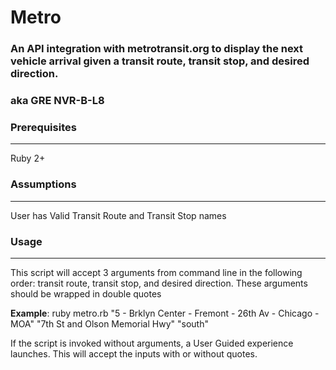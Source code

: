 # Metro

### An API integration with metrotransit.org to display the next vehicle arrival given a transit route, transit stop, and desired direction.

### aka GRE NVR-B-L8

### Prerequisites

----------
Ruby 2+


### Assumptions

----------
User has Valid Transit Route and Transit Stop names


### Usage

----------

This script will accept 3 arguments from command line in the following order: transit route, transit stop, and desired direction.  These arguments should be wrapped in double quotes

**Example**:  ruby metro.rb "5 - Brklyn Center - Fremont - 26th Av - Chicago - MOA" "7th St  and Olson Memorial Hwy" "south"

If the script is invoked without arguments, a User Guided experience launches.  This will accept the inputs with or without quotes.


